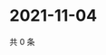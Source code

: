 # 2021-11-04

共 0 条

<!-- BEGIN WEIBO -->
<!-- 最后更新时间 Thu Nov 04 2021 21:20:02 GMT+0800 (China Standard Time) -->

<!-- END WEIBO -->
